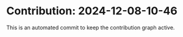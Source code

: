 # Contribution: 2024-12-08-10-46
This is an automated commit to keep the contribution graph active.
